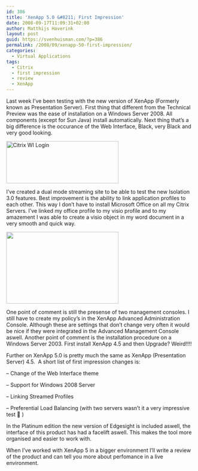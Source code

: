 ```yaml
---
id: 386
title: 'XenApp 5.0 &#8211; First Impression'
date: 2008-09-17T11:09:31+02:00
author: Matthijs Haverink
layout: post
guid: https://svenhuisman.com/?p=386
permalink: /2008/09/xenapp-50-first-impression/
categories:
  - Virtual Applications
tags:
  - Citrix
  - first impression
  - review
  - XenApp
---
```

Last week I&#8217;ve been testing with the new version of XenApp (Formerly known as Presentation Server). First thing that different from the Technical Preview was the ease of installation on a Windows Server 2008. All components (except for Sun Java) install automatically. Next thing that&#8217;s a big difference is the occurance of the Web Interface, Black, very Black and very good looking.

[<img class="size-medium wp-image-390 alignnone" src="https://svenhuisman.com/wp-content/uploads/2008/09/citrixlogin-300x113.jpg" alt="Citrix WI Login" width="300" height="113" />](https://svenhuisman.com/wp-content/uploads/2008/09/citrixlogin.jpg)

I&#8217;ve created a dual mode streaming site to be able to test the new Isolation 3.0 features. Best improvement is <!--more-->the ability to link application profiles to each other. This way I don&#8217;t have to install Microsoft Office on all my Citrix Servers. I&#8217;ve linked my office profile to my visio profile and to my amazement I was able to create a visio object in my word document in a very smooth and quick way. 

[<img class="alignnone size-medium wp-image-391" src="https://svenhuisman.com/wp-content/uploads/2008/09/linking-profiles-300x192.jpg" alt="" width="300" height="192" />](https://svenhuisman.com/wp-content/uploads/2008/09/linking-profiles.jpg)

One point of comment is still the presense of two management consoles. I still have to create my policy&#8217;s in the XenApp Advanced Administration Console. Although these are settings that don&#8217;t change very often it would be nice if they were integrated in the Advanced Management Console aswell. Another point of comment is the installation procedure on a Windows Server 2003. First install XenApp 4.5 and then Upgrade? Weird!!!!

Further on XenApp 5.0 is pretty much the same as XenApp (Presentation Server) 4.5.  A short list of first impression changes is:

&#8211; Change of the Web Interface theme

&#8211; Support for Windows 2008 Server

&#8211; Linking Streamed Profiles

&#8211; Preferential Load Balancing (with two servers wasn&#8217;t it a very impressive test 🙂 )

In the Platinum edition the new version of Edgesight is included aswell, the interface of this product has had a facelift aswell. This makes the tool more organised and easier to work with.

When I&#8217;ve worked with XenApp 5 in a bigger environment I&#8217;ll write a review of the product and can tell you more about perfomance in a live environment.
